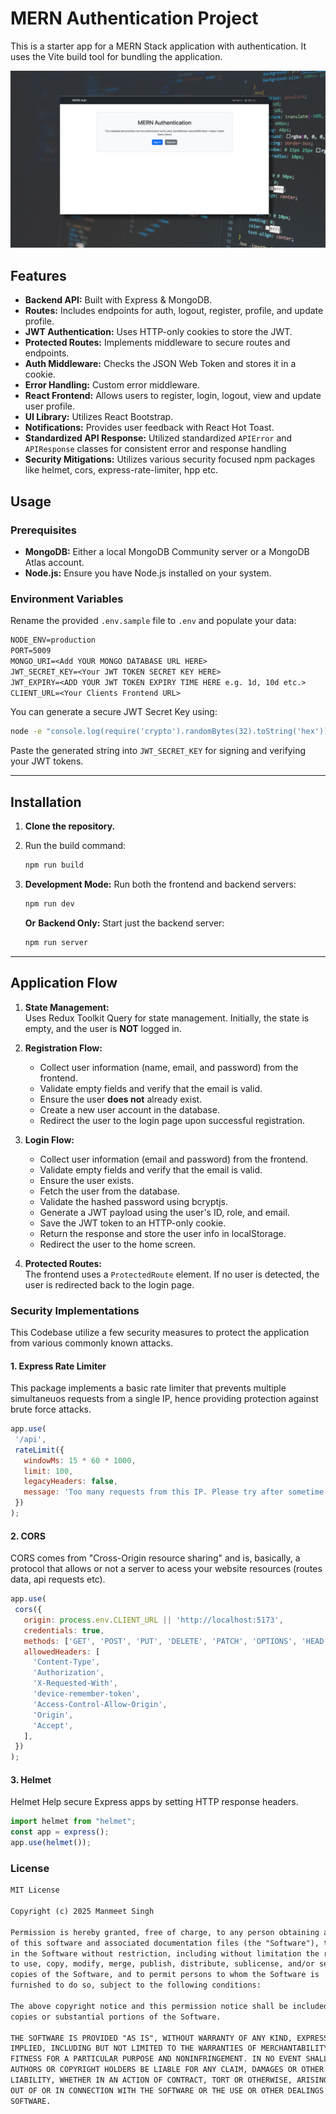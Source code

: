# MERN Authentication Project

This is a starter app for a MERN Stack application with authentication. It uses the Vite build tool for bundling the application.

![img](./images/banner.jpg)

## Features

- **Backend API:** Built with Express & MongoDB.
- **Routes:** Includes endpoints for auth, logout, register, profile, and update profile.
- **JWT Authentication:** Uses HTTP-only cookies to store the JWT.
- **Protected Routes:** Implements middleware to secure routes and endpoints.
- **Auth Middleware:** Checks the JSON Web Token and stores it in a cookie.
- **Error Handling:** Custom error middleware.
- **React Frontend:** Allows users to register, login, logout, view and update user profile.
- **UI Library:** Utilizes React Bootstrap.
- **Notifications:** Provides user feedback with React Hot Toast.
- **Standardized API Response:** Utilized standardized `APIError` and `APIResponse` classes for consistent error and response handling
- **Security Mitigations:** Utilizes various security focused npm packages like helmet, cors, express-rate-limiter, hpp etc.

## Usage

### Prerequisites

- **MongoDB:** Either a local MongoDB Community server or a MongoDB Atlas account.
- **Node.js:** Ensure you have Node.js installed on your system.

### Environment Variables

Rename the provided `.env.sample` file to `.env` and populate your data:

```txt
NODE_ENV=production
PORT=5009
MONGO_URI=<Add YOUR MONGO DATABASE URL HERE>
JWT_SECRET_KEY=<Your JWT TOKEN SECRET KEY HERE>
JWT_EXPIRY=<ADD YOUR JWT TOKEN EXPIRY TIME HERE e.g. 1d, 10d etc.>
CLIENT_URL=<Your Clients Frontend URL>
```

You can generate a secure JWT Secret Key using:

```bash
node -e "console.log(require('crypto').randomBytes(32).toString('hex'))"
```

Paste the generated string into `JWT_SECRET_KEY` for signing and verifying your JWT tokens.

---

## Installation

1. **Clone the repository.**
2. Run the build command:

   ```bash
   npm run build
   ```

3. **Development Mode:** Run both the frontend and backend servers:

   ```bash
   npm run dev
   ```

   **Or**
   **Backend Only:** Start just the backend server:

   ```bash
   npm run server
   ```

---

## Application Flow

1. **State Management:**  
   Uses Redux Toolkit Query for state management. Initially, the state is empty, and the user is **NOT** logged in.

2. **Registration Flow:**  
   - Collect user information (name, email, and password) from the frontend.
   - Validate empty fields and verify that the email is valid.
   - Ensure the user **does not** already exist.
   - Create a new user account in the database.
   - Redirect the user to the login page upon successful registration.

3. **Login Flow:**  
   - Collect user information (email and password) from the frontend.
   - Validate empty fields and verify that the email is valid.
   - Ensure the user exists.
   - Fetch the user from the database.
   - Validate the hashed password using bcryptjs.
   - Generate a JWT payload using the user's ID, role, and email.
   - Save the JWT token to an HTTP-only cookie.
   - Return the response and store the user info in localStorage.
   - Redirect the user to the home screen.

4. **Protected Routes:**  
   The frontend uses a `ProtectedRoute` element. If no user is detected, the user is redirected back to the login page.

### Security Implementations

This Codebase utilize a few security measures to protect the application from various commonly known attacks.

#### 1. Express Rate Limiter

 This package implements a basic rate limiter that prevents multiple simultaneuos requests from a single IP, hence providing protection against brute force attacks.

 ```js
app.use(
  '/api',
  rateLimit({
    windowMs: 15 * 60 * 1000,
    limit: 100,
    legacyHeaders: false,
    message: 'Too many requests from this IP. Please try after sometime.',
  })
);
 ```

#### 2. CORS

 CORS comes from "Cross-Origin resource sharing" and is, basically, a protocol that allows or not a server to acess your website resources (routes data, api requests etc).

 ```js
app.use(
  cors({
    origin: process.env.CLIENT_URL || 'http://localhost:5173',
    credentials: true,
    methods: ['GET', 'POST', 'PUT', 'DELETE', 'PATCH', 'OPTIONS', 'HEAD'],
    allowedHeaders: [
      'Content-Type',
      'Authorization',
      'X-Requested-With',
      'device-remember-token',
      'Access-Control-Allow-Origin',
      'Origin',
      'Accept',
    ],
  })
);
 ```

#### 3. Helmet

Helmet Help secure Express apps by setting HTTP response headers.

```js
import helmet from "helmet";
const app = express();
app.use(helmet());
```

### License

```txt
MIT License

Copyright (c) 2025 Manmeet Singh

Permission is hereby granted, free of charge, to any person obtaining a copy
of this software and associated documentation files (the "Software"), to deal
in the Software without restriction, including without limitation the rights
to use, copy, modify, merge, publish, distribute, sublicense, and/or sell
copies of the Software, and to permit persons to whom the Software is
furnished to do so, subject to the following conditions:

The above copyright notice and this permission notice shall be included in all
copies or substantial portions of the Software.

THE SOFTWARE IS PROVIDED "AS IS", WITHOUT WARRANTY OF ANY KIND, EXPRESS OR
IMPLIED, INCLUDING BUT NOT LIMITED TO THE WARRANTIES OF MERCHANTABILITY,
FITNESS FOR A PARTICULAR PURPOSE AND NONINFRINGEMENT. IN NO EVENT SHALL THE
AUTHORS OR COPYRIGHT HOLDERS BE LIABLE FOR ANY CLAIM, DAMAGES OR OTHER
LIABILITY, WHETHER IN AN ACTION OF CONTRACT, TORT OR OTHERWISE, ARISING FROM,
OUT OF OR IN CONNECTION WITH THE SOFTWARE OR THE USE OR OTHER DEALINGS IN THE
SOFTWARE.
```